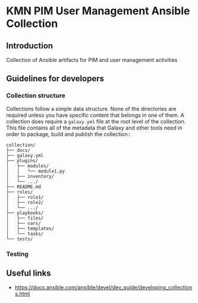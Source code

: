 # KMN PIM User Management Ansible Collection

## Introduction

Collection of Ansible artifacts for PIM and user management activities

## Guidelines for developers

### Collection structure

Collections follow a simple data structure. None of the directories are required unless you have specific content that belongs in one of them. A collection does require a ``galaxy.yml`` file at the root level of the collection. This file contains all of the metadata that Galaxy
and other tools need in order to package, build and publish the collection::

    collection/
    ├── docs/
    ├── galaxy.yml
    ├── plugins/
    │   ├── modules/
    │   │   └── module1.py
    │   ├── inventory/
    │   └── .../
    ├── README.md
    ├── roles/
    │   ├── role1/
    │   ├── role2/
    │   └── .../
    ├── playbooks/
    │   ├── files/
    │   ├── vars/
    │   ├── templates/
    │   └── tasks/
    └── tests/
 
### Testing
   
## Useful links

* https://docs.ansible.com/ansible/devel/dev_guide/developing_collections.html

